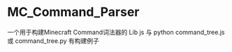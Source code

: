 # MC_Command_Parser
一个用于构建Minecraft Command词法器的 Lib
js 与 python
command_tree.js 或 command_tree.py 有构建例子
